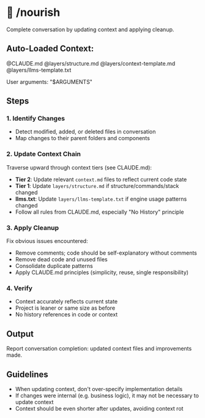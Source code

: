 # 🍃 /nourish

Complete conversation by updating context and applying cleanup.

## Auto-Loaded Context:

@CLAUDE.md
@layers/structure.md
@layers/context-template.md
@layers/llms-template.txt

User arguments: "$ARGUMENTS"

## Steps

### 1. Identify Changes

- Detect modified, added, or deleted files in conversation
- Map changes to their parent folders and components

### 2. Update Context Chain

Traverse upward through context tiers (see CLAUDE.md):

- **Tier 2**: Update relevant `context.md` files to reflect current code state
- **Tier 1**: Update `layers/structure.md` if structure/commands/stack changed
- **llms.txt**: Update `layers/llms-template.txt` if engine usage patterns changed
- Follow all rules from CLAUDE.md, especially "No History" principle

### 3. Apply Cleanup

Fix obvious issues encountered:

- Remove comments; code should be self-explanatory without comments
- Remove dead code and unused files
- Consolidate duplicate patterns
- Apply CLAUDE.md principles (simplicity, reuse, single responsibility)

### 4. Verify

- Context accurately reflects current state
- Project is leaner or same size as before
- No history references in code or context

## Output

Report conversation completion: updated context files and improvements made.

## Guidelines

- When updating context, don't over-specify implementation details
- If changes were internal (e.g. business logic), it may not be necessary to update context
- Context should be even shorter after updates, avoiding context rot

